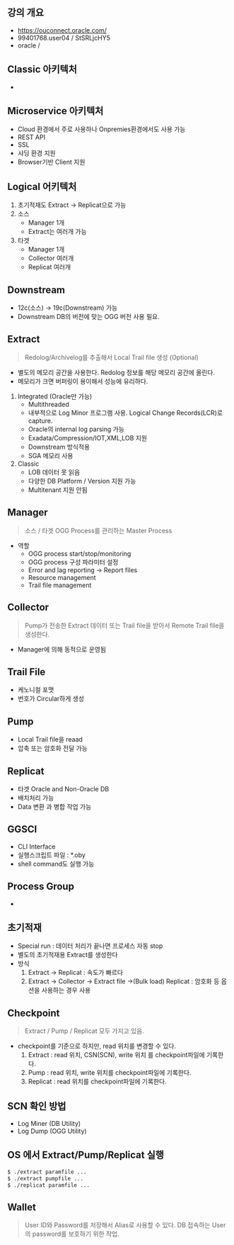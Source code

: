 ## 강의 개요
* https://ouconnect.oracle.com/
* 99401768.user04 / StSRLjcHY5
* oracle / 

## Classic 아키텍처
* 

## Microservice 아키텍처
* Cloud 환경에서 주로 사용하나 Onpremies환경에서도 사용 가능
* REST API
* SSL
* 샤딩 환경 지원
* Browser기반 Client 지원

## Logical 어키텍처
1. 초기적재도 Extract -> Replicat으로 가능
2. 소스
    * Manager 1개
    * Extract는 여러개 가능
3. 타겟
    * Manager 1개
    * Collector 여러개
    * Replicat 여러개

## Downstream
* 12c(소스) -> 19c(Downstream) 가능
* Downstream DB의 버전에 맞는 OGG 버전 사용 필요.

## Extract
> Redolog/Archivelog를 추출해서 Local Trail file 생성 (Optional)
* 별도의 메모리 공간을 사용한다. Redolog 정보를 해당 메모리 공간에 올린다.
* 메모리가 크면 버퍼링이 용이해서 성능에 유리하다.
1. Integrated (Oracle만 가능)
    * Multithreaded
    * 내부적으로 Log Minor 프로그램 사용. Logical Change Records(LCR)로 capture.
    * Oracle의 internal log parsing 가능
    * Exadata/Compression/IOT,XML,LOB 지원
    * Downstream 방식적용 
    * SGA 메모리 사용
2. Classic
    * LOB 데이터 못 읽음
    * 다양한 DB Platform / Version 지원 가능
    * Multitenant 지원 안됨

## Manager
> 소스 / 타겟 OGG Process를 관리하는 Master Process
* 역할
    * OGG process start/stop/monitoring
    * OGG process 구성 파라미터 설정 
    * Error and lag reporting -> Report files
    * Resource management
    * Trail file management

## Collector
> Pump가 전송한 Extract 데이터 또는 Trail file을 받아서 Remote Trail file을 생성한다.
* Manager에 의해 동적으로 운영됨

## Trail File
* 케노니컬 포맷
* 번호가 Circular하게 생성

## Pump
* Local Trail file을 reaad
* 압축 또는 암호화 전달 가능

## Replicat
* 타겟 Oracle and Non-Oracle DB
* 배치처리 가능
* Data 변환 과 병합 작업 가능

## GGSCI
* CLI Interface
* 실행스크립트 파일 : *.oby
* shell command도 실행 가능

## Process Group
* 

## 초기적재
* Special run : 데이터 처리가 끝나면 프로세스 자동 stop
* 별도의 초기적재용 Extract를 생성한다
* 방식
    1. Extract -> Replicat : 속도가 빠르다
    2. Extract -> Collector -> Extract file ->(Bulk load) Replicat : 암호화 등 옵션을 사용하는 경우 사용

## Checkpoint
> Extract / Pump / Replicat 모두 가지고 있음. 
* checkpoint를 기준으로 하지만, read 위치를 변경할 수 있다.
    1. Extract : read 위치, CSN(SCN), write 위치 를 checkpoint파일에 기록한다.
    2. Pump : read 위치, write 위치를 checkpoint파일에 기록한다.
    3. Replicat : read 위치를 checkpoint파일에 기록한다. 

## SCN 확인 방법
* Log Miner (DB Utility)
* Log Dump (OGG Utility)    

## OS 에서 Extract/Pump/Replicat 실행
```sh
$ ./extract paramfile ...
$ ./extract pumpfile ...
$ ./replicat paramfile ...
```

## Wallet
> User ID와 Password를 저장해서 Alias로 사용할 수 있다. DB 접속하는 User의 password를 보호하기 위한 작업.